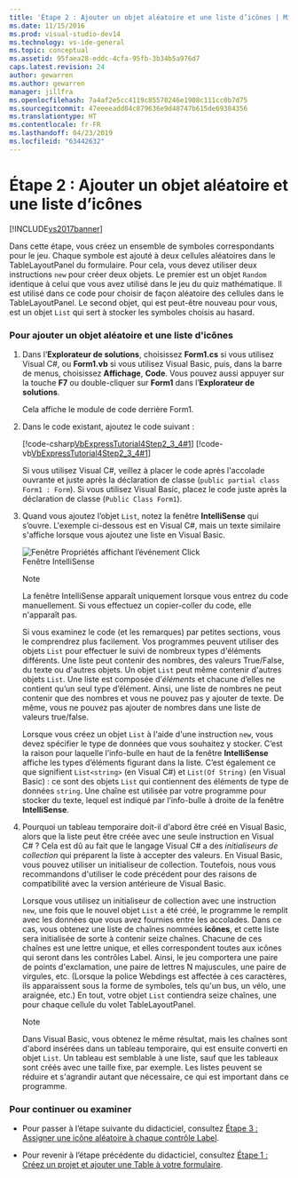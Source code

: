 ```yaml
---
title: 'Étape 2 : Ajouter un objet aléatoire et une liste d’icônes | Microsoft Docs'
ms.date: 11/15/2016
ms.prod: visual-studio-dev14
ms.technology: vs-ide-general
ms.topic: conceptual
ms.assetid: 95faea28-eddc-4cfa-95fb-3b34b5a976d7
caps.latest.revision: 24
author: gewarren
ms.author: gewarren
manager: jillfra
ms.openlocfilehash: 7a4af2e5cc4119c85570246e1908c111cc0b7d75
ms.sourcegitcommit: 47eeeeadd84c879636e9d48747b615de69384356
ms.translationtype: HT
ms.contentlocale: fr-FR
ms.lasthandoff: 04/23/2019
ms.locfileid: "63442632"
---
```

# <a name="step-2-add-a-random-object-and-a-list-of-icons"></a>Étape 2 : Ajouter un objet aléatoire et une liste d’icônes
[!INCLUDE[vs2017banner](../includes/vs2017banner.md)]

Dans cette étape, vous créez un ensemble de symboles correspondants pour le jeu. Chaque symbole est ajouté à deux cellules aléatoires dans le TableLayoutPanel du formulaire. Pour cela, vous devez utiliser deux instructions `new` pour créer deux objets. Le premier est un objet `Random` identique à celui que vous avez utilisé dans le jeu du quiz mathématique. Il est utilisé dans ce code pour choisir de façon aléatoire des cellules dans le TableLayoutPanel. Le second objet, qui est peut-être nouveau pour vous, est un objet `List` qui sert à stocker les symboles choisis au hasard.  
  
### <a name="to-add-a-random-object-and-a-list-of-icons"></a>Pour ajouter un objet aléatoire et une liste d'icônes  
  
1. Dans l’**Explorateur de solutions**, choisissez **Form1.cs** si vous utilisez Visual C#, ou **Form1.vb** si vous utilisez Visual Basic, puis, dans la barre de menus, choisissez **Affichage**, **Code**. Vous pouvez aussi appuyer sur la touche **F7** ou double-cliquer sur **Form1** dans l’**Explorateur de solutions**.  
  
     Cela affiche le module de code derrière Form1.  
  
2. Dans le code existant, ajoutez le code suivant :  
  
     [!code-csharp[VbExpressTutorial4Step2_3_4#1](../snippets/csharp/VS_Snippets_VBCSharp/vbexpresstutorial4step2_3_4/cs/form1.cs#1)]
     [!code-vb[VbExpressTutorial4Step2_3_4#1](../snippets/visualbasic/VS_Snippets_VBCSharp/vbexpresstutorial4step2_3_4/vb/form1.vb#1)]  
  
     Si vous utilisez Visual C#, veillez à placer le code après l'accolade ouvrante et juste après la déclaration de classe (`public partial class Form1 : Form`). Si vous utilisez Visual Basic, placez le code juste après la déclaration de classe (`Public Class Form1`).  
  
3. Quand vous ajoutez l’objet `List`, notez la fenêtre **IntelliSense** qui s’ouvre. L'exemple ci-dessous est en Visual C#, mais un texte similaire s'affiche lorsque vous ajoutez une liste en Visual Basic.  
  
     ![Fenêtre Propriétés affichant l’événement Click](../ide/media/express-listintellisense.png "Express_ListIntellisense")  
Fenêtre IntelliSense  
  
    > [!NOTE]
    > La fenêtre IntelliSense apparaît uniquement lorsque vous entrez du code manuellement. Si vous effectuez un copier-coller du code, elle n'apparaît pas.  
  
     Si vous examinez le code (et les remarques) par petites sections, vous le comprendrez plus facilement. Vos programmes peuvent utiliser des objets `List` pour effectuer le suivi de nombreux types d'éléments différents. Une liste peut contenir des nombres, des valeurs True/False, du texte ou d'autres objets. Un objet `List` peut même contenir d'autres objets `List`. Une liste est composée d’*éléments* et chacune d’elles ne contient qu’un seul type d’élément. Ainsi, une liste de nombres ne peut contenir que des nombres et vous ne pouvez pas y ajouter de texte. De même, vous ne pouvez pas ajouter de nombres dans une liste de valeurs true/false.  
  
     Lorsque vous créez un objet `List` à l'aide d'une instruction `new`, vous devez spécifier le type de données que vous souhaitez y stocker. C’est la raison pour laquelle l’info-bulle en haut de la fenêtre **IntelliSense** affiche les types d’éléments figurant dans la liste. C’est également ce que signifient `List<string>` (en Visual C#) et `List(Of String)` (en Visual Basic) : ce sont des objets `List` qui contiennent des éléments de type de données `string`. Une chaîne est utilisée par votre programme pour stocker du texte, lequel est indiqué par l’info-bulle à droite de la fenêtre **IntelliSense**.  
  
4. Pourquoi un tableau temporaire doit-il d'abord être créé en Visual Basic, alors que la liste peut être créée avec une seule instruction en Visual C# ? Cela est dû au fait que le langage Visual C# a des *initialiseurs de collection* qui préparent la liste à accepter des valeurs. En Visual Basic, vous pouvez utiliser un initialiseur de collection. Toutefois, nous vous recommandons d'utiliser le code précédent pour des raisons de compatibilité avec la version antérieure de Visual Basic.  
  
     Lorsque vous utilisez un initialiseur de collection avec une instruction `new`, une fois que le nouvel objet `List` a été créé, le programme le remplit avec les données que vous avez fournies entre les accolades. Dans ce cas, vous obtenez une liste de chaînes nommées **icônes**, et cette liste sera initialisée de sorte à contenir seize chaînes. Chacune de ces chaînes est une lettre unique, et elles correspondent toutes aux icônes qui seront dans les contrôles Label. Ainsi, le jeu comportera une paire de points d'exclamation, une paire de lettres N majuscules, une paire de virgules, etc. (Lorsque la police Webdings est affectée à ces caractères, ils apparaissent sous la forme de symboles, tels qu'un bus, un vélo, une araignée, etc.) En tout, votre objet `List` contiendra seize chaînes, une pour chaque cellule du volet TableLayoutPanel.  
  
    > [!NOTE]
    > Dans Visual Basic, vous obtenez le même résultat, mais les chaînes sont d'abord insérées dans un tableau temporaire, qui est ensuite converti en objet `List`. Un tableau est semblable à une liste, sauf que les tableaux sont créés avec une taille fixe, par exemple. Les listes peuvent se réduire et s'agrandir autant que nécessaire, ce qui est important dans ce programme.  
  
### <a name="to-continue-or-review"></a>Pour continuer ou examiner  
  
- Pour passer à l’étape suivante du didacticiel, consultez [Étape 3 : Assigner une icône aléatoire à chaque contrôle Label](../ide/step-3-assign-a-random-icon-to-each-label.md).  
  
- Pour revenir à l’étape précédente du didacticiel, consultez [Étape 1 : Créez un projet et ajouter une Table à votre formulaire](../ide/step-1-create-a-project-and-add-a-table-to-your-form.md).
